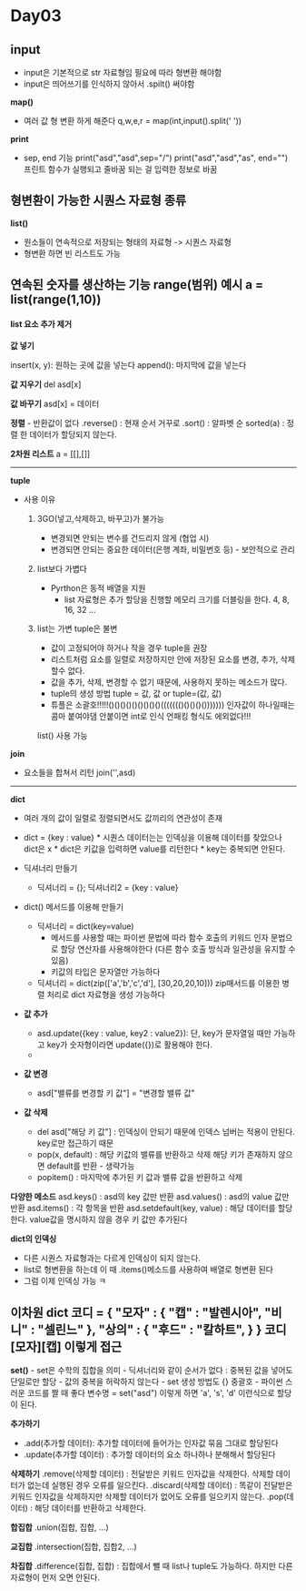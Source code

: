 # Day03

## input 
- input은 기본적으로 str 자료형임 필요에 따라 형변환 해야함
- input은 띄어쓰기를 인식하지 않아서 .spilt() 써야함

**map()**
- 여러 값 형 변환 하게 해준다
q,w,e,r = map(int,input().split(' '))

**print** 
- sep, end 기능
print("asd","asd",sep="/") 
print("asd","asd","as", end="") 프린트 함수가 실행되고 줄바꿈 되는 걸 입력한 정보로 바꿈


## 형변환이 가능한 시퀀스 자료형 종류

**list()** 
- 원소들이 연속적으로 저장되는 형태의 자료형 -> 시퀀스 자료형 
- 형변환 하면 빈 리스트도 가능

연속된 숫자를 생산하는 기능
range(범위)
예시
a = list(range(1,10))
-----
#### list 요소 추가 제거 
**값 넣기**

insert(x, y): 원하는 곳에 값을 넣는다 
append(): 마지막에 값을 넣는다

**값 지우기**
del asd[x]

**값 바꾸기**
asd[x] = 데이터

**정렬**  - 반환값이 없다
.reverse() : 현재 순서 거꾸로
.sort() : 알파벳 순
sorted(a) : 정렬 한 데이터가 할당되지 않는다.

**2차원 리스트**
a = [[],[]]

-----
**tuple**
- 사용 이유 
    1. 3GO(넣고,삭제하고, 바꾸고)가 불가능
        - 변경되면 안되는 변수를 건드리지 않게 (협업 시)
        - 변경되면 안되는 중요한 데이터(은행 계좌, 비밀번호 등) - 보안적으로 관리
    2. list보다 가볍다
        - Pyrthon은 동적 배열을 지원
            * list 자료형은 추가 할당을 진행할 메모리 크기를 더블링을 한다. 4, 8, 16, 32 ...
    3. list는 가변 tuple은 불변
        - 값이 고정되어야 하거나 작을 경우 tuple을 권장
        * 리스트처럼 요소를 일렬로 저장하지만 안에 저장된 요소를 변경, 추가, 삭제할수 없다.
        * 값을 추가, 삭제, 변경할 수 없기 때문에, 사용하지 못하는 메소드가 많다. 
        * tuple의 생성 방법 tuple = 값, 값 or tuple=(값, 값)
        * 튜플은 소괄호!!!!!()()()()()()()()()((((((()()()()()))))))
        인자값이 하나일때는 콤마 붙여야댐 안붙이면 int로 인식 언패킹 형식도 에외없다!!!

        list() 사용 가능 

**join**
- 요소들을 합쳐서 리턴
join('',asd)
-----
**dict**
- 여러 개의 값이 일렬로 정렬되면서도 값끼리의 연관성이 존재
- dict = {key  : value}
        * 시퀀스 데이터는는 인덱싱을 이용해 데이터를 찾았으나 dict은 x
        * dict은 키값을 입력하면 value를 리턴한다
        * key는 중복되면 안된다.
- 딕셔너리 만들기
    - 딕셔너리 = {}; 딕셔너리2 = {key : value}
- dict() 메서드를 이용해 만들기
    - 딕셔너리 = dict(key=value)
        * 메서드를 사용할 때는 파이썬 문법에 따라 함수 호출의 키워드 인자 문법으로 할당 연산자를 사용해야한다
            (다른 함수 호출 방식과 일관성을 유지할 수 있음)
        * 키값의 타입은 문자열만 가능하다
    - 딕셔너리 = dict(zip(['a','b','c','d'], [30,20,20,10]))
        zip매서드를 이용한 병렬 처리로 dict 자료형을 생성 가능하다

- **값 추가**
    - asd.update({key : value, key2 : value2}): 단, key가 문자열일 때만 가능하고 key가 숫자형이라면 update({})로 활용해야 한다.
    - 
- **값 변경**
    - asd["밸류를 변경할 키 값"] = "변경할 밸류 값" 
- **값 삭제** 
    - del asd["해당 키 값"] : 인덱싱이 안되기 때문에 인덱스 넘버는 적용이 안된다. key로만 접근하기 때문
    - pop(x, default) : 해당 키값의 밸류를 반환하고 삭제 해당 키가 존재하지 않으면 default를 반환 - 생략가능
    - popitem() : 마지막에 추가된 키 값과 밸류 값을 반환하고 삭제

**다양한 메소드**
asd.keys() : asd의 key 값만 반환
asd.values() : asd의 value 값만 반환
asd.items() : 각 항목을 반환
asd.setdefault(key, value) : 해당 데이터를 할당한다. value값을 명시하지 않을 경우 키 값만 추가된다 

**dict의 인덱싱**
- 다른 시퀀스 자료형과는 다르게 인덱싱이 되지 않는다.
- list로 형변환을 하는데 이 때 .items()메소드를 사용하여 배열로 형변환 된다 
- 그럼 이제 인덱싱 가능 ㅋ

**이차원 dict**
코디 = {
    "모자" : {
        "캡" : "발렌시아",
        "비니" : "셀린느"
    },
    "상의" : {
        "후드" : "칼하트",
    }
}
코디[모자][캡] 이렇게 접근 
-----
**set()**
        - set은 수학의 집합을 의미
        - 딕셔너리와 같이 순서가 없다 : 중복된 값을 넣어도 단일로만 할당
        - 값의 중복을 허락하지 않는다
        - set 생성 방법도 {} 중괄호
        - 파이썬 스러운 코드를 짤 때 좋다
변수명 = set("asd")
이렇게 하면 'a', 's', 'd' 이런식으로 할당이 된다.

**추가하기**
- .add(추가할 데이터): 추가할 데이터에 들어가는 인자값 묶음 그대로 할당된다
- .update(추가할 데이터) : 추가할 데이터의 요소 하나하나 분해해서 할당된다

**삭제하기**
.remove(삭제할 데이터) : 전달받은 키워드 인자값을 삭제한다. 삭제할 데이터가 없는데 실행된 경우 오류를 일으킨다.
.discard(삭제할 데이터) : 똑같이 전달받은 키워드 인자값을 삭제하지만 삭제할 데이터가 없어도 오류를 일으키지 않는다.
.pop(데이터) : 해당 데이터를 반환하고 삭제한다.

**합집합**
.union(집합, 집합, ...)

**교집합**
.intersection(집합, 집합2, ...)

**차집합**
.difference(집합, 집합) : 집합에서 뺄 때 list나 tuple도 가능하다. 하지만 다른 자료형이 먼저 오면 안된다.